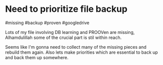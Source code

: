 # Need to prioritize file backup

#missing #backup #proven #googledrive

Lots of my file involving DB learning and PROOVen are missing, Alhamdulillah some of the crucial part is stil within reach.

Seems like I'm gonna need to collect many of the missing pieces and rebuild them again. Also lets make priorities which are essential to back up and back them up somewhere.